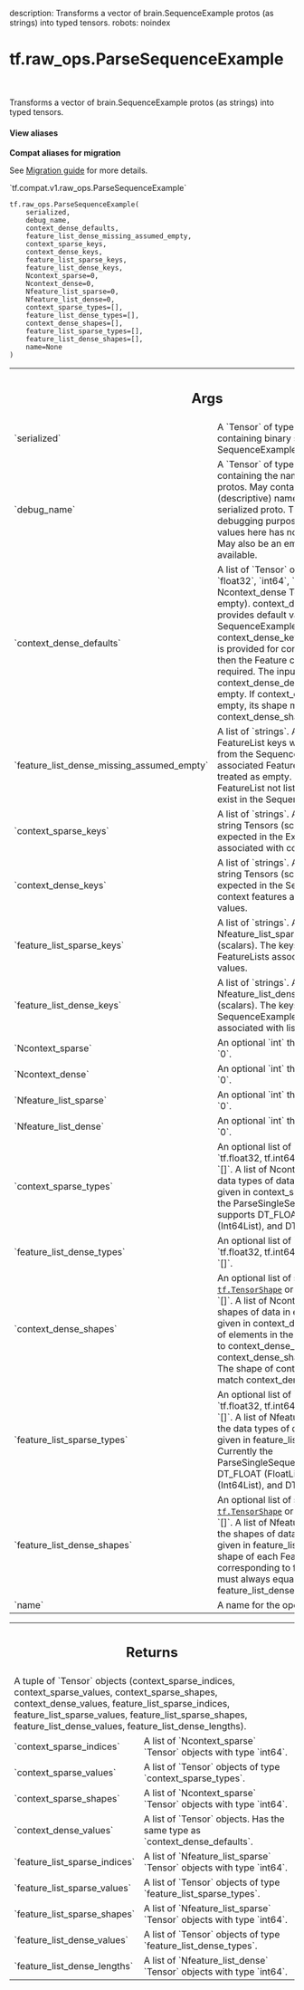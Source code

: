 description: Transforms a vector of brain.SequenceExample protos (as strings) into typed tensors.
robots: noindex

# tf.raw_ops.ParseSequenceExample

<!-- Insert buttons and diff -->

<table class="tfo-notebook-buttons tfo-api nocontent" align="left">

</table>



Transforms a vector of brain.SequenceExample protos (as strings) into typed tensors.


<section class="expandable">
  <h4 class="showalways">View aliases</h4>
  <p>
<b>Compat aliases for migration</b>
<p>See
<a href="https://www.tensorflow.org/guide/migrate">Migration guide</a> for
more details.</p>
<p>`tf.compat.v1.raw_ops.ParseSequenceExample`</p>
</p>
</section>

<pre class="devsite-click-to-copy prettyprint lang-py tfo-signature-link">
<code>tf.raw_ops.ParseSequenceExample(
    serialized,
    debug_name,
    context_dense_defaults,
    feature_list_dense_missing_assumed_empty,
    context_sparse_keys,
    context_dense_keys,
    feature_list_sparse_keys,
    feature_list_dense_keys,
    Ncontext_sparse=0,
    Ncontext_dense=0,
    Nfeature_list_sparse=0,
    Nfeature_list_dense=0,
    context_sparse_types=[],
    feature_list_dense_types=[],
    context_dense_shapes=[],
    feature_list_sparse_types=[],
    feature_list_dense_shapes=[],
    name=None
)
</code></pre>



<!-- Placeholder for "Used in" -->


<!-- Tabular view -->
 <table class="responsive fixed orange">
<colgroup><col width="214px"><col></colgroup>
<tr><th colspan="2"><h2 class="add-link">Args</h2></th></tr>

<tr>
<td>
`serialized`<a id="serialized"></a>
</td>
<td>
A `Tensor` of type `string`.
A vector containing binary serialized SequenceExample protos.
</td>
</tr><tr>
<td>
`debug_name`<a id="debug_name"></a>
</td>
<td>
A `Tensor` of type `string`.
A vector containing the names of the serialized protos.
May contain, for example, table key (descriptive) name for the
corresponding serialized proto.  This is purely useful for debugging
purposes, and the presence of values here has no effect on the output.
May also be an empty vector if no name is available.
</td>
</tr><tr>
<td>
`context_dense_defaults`<a id="context_dense_defaults"></a>
</td>
<td>
A list of `Tensor` objects with types from: `float32`, `int64`, `string`.
A list of Ncontext_dense Tensors (some may be empty).
context_dense_defaults[j] provides default values
when the SequenceExample's context map lacks context_dense_key[j].
If an empty Tensor is provided for context_dense_defaults[j],
then the Feature context_dense_keys[j] is required.
The input type is inferred from context_dense_defaults[j], even when it's
empty.  If context_dense_defaults[j] is not empty, its shape must match
context_dense_shapes[j].
</td>
</tr><tr>
<td>
`feature_list_dense_missing_assumed_empty`<a id="feature_list_dense_missing_assumed_empty"></a>
</td>
<td>
A list of `strings`.
A vector listing the
FeatureList keys which may be missing from the SequenceExamples.  If the
associated FeatureList is missing, it is treated as empty.  By default,
any FeatureList not listed in this vector must exist in the SequenceExamples.
</td>
</tr><tr>
<td>
`context_sparse_keys`<a id="context_sparse_keys"></a>
</td>
<td>
A list of `strings`.
A list of Ncontext_sparse string Tensors (scalars).
The keys expected in the Examples' features associated with context_sparse
values.
</td>
</tr><tr>
<td>
`context_dense_keys`<a id="context_dense_keys"></a>
</td>
<td>
A list of `strings`.
A list of Ncontext_dense string Tensors (scalars).
The keys expected in the SequenceExamples' context features associated with
dense values.
</td>
</tr><tr>
<td>
`feature_list_sparse_keys`<a id="feature_list_sparse_keys"></a>
</td>
<td>
A list of `strings`.
A list of Nfeature_list_sparse string Tensors
(scalars).  The keys expected in the FeatureLists associated with sparse
values.
</td>
</tr><tr>
<td>
`feature_list_dense_keys`<a id="feature_list_dense_keys"></a>
</td>
<td>
A list of `strings`.
A list of Nfeature_list_dense string Tensors (scalars).
The keys expected in the SequenceExamples' feature_lists associated
with lists of dense values.
</td>
</tr><tr>
<td>
`Ncontext_sparse`<a id="Ncontext_sparse"></a>
</td>
<td>
An optional `int` that is `>= 0`. Defaults to `0`.
</td>
</tr><tr>
<td>
`Ncontext_dense`<a id="Ncontext_dense"></a>
</td>
<td>
An optional `int` that is `>= 0`. Defaults to `0`.
</td>
</tr><tr>
<td>
`Nfeature_list_sparse`<a id="Nfeature_list_sparse"></a>
</td>
<td>
An optional `int` that is `>= 0`. Defaults to `0`.
</td>
</tr><tr>
<td>
`Nfeature_list_dense`<a id="Nfeature_list_dense"></a>
</td>
<td>
An optional `int` that is `>= 0`. Defaults to `0`.
</td>
</tr><tr>
<td>
`context_sparse_types`<a id="context_sparse_types"></a>
</td>
<td>
An optional list of `tf.DTypes` from: `tf.float32, tf.int64, tf.string`. Defaults to `[]`.
A list of Ncontext_sparse types; the data types of data in
each context Feature given in context_sparse_keys.
Currently the ParseSingleSequenceExample supports DT_FLOAT (FloatList),
DT_INT64 (Int64List), and DT_STRING (BytesList).
</td>
</tr><tr>
<td>
`feature_list_dense_types`<a id="feature_list_dense_types"></a>
</td>
<td>
An optional list of `tf.DTypes` from: `tf.float32, tf.int64, tf.string`. Defaults to `[]`.
</td>
</tr><tr>
<td>
`context_dense_shapes`<a id="context_dense_shapes"></a>
</td>
<td>
An optional list of shapes (each a <a href="../../tf/TensorShape.md"><code>tf.TensorShape</code></a> or list of `ints`). Defaults to `[]`.
A list of Ncontext_dense shapes; the shapes of data in
each context Feature given in context_dense_keys.
The number of elements in the Feature corresponding to context_dense_key[j]
must always equal context_dense_shapes[j].NumEntries().
The shape of context_dense_values[j] will match context_dense_shapes[j].
</td>
</tr><tr>
<td>
`feature_list_sparse_types`<a id="feature_list_sparse_types"></a>
</td>
<td>
An optional list of `tf.DTypes` from: `tf.float32, tf.int64, tf.string`. Defaults to `[]`.
A list of Nfeature_list_sparse types; the data types
of data in each FeatureList given in feature_list_sparse_keys.
Currently the ParseSingleSequenceExample supports DT_FLOAT (FloatList),
DT_INT64 (Int64List), and DT_STRING (BytesList).
</td>
</tr><tr>
<td>
`feature_list_dense_shapes`<a id="feature_list_dense_shapes"></a>
</td>
<td>
An optional list of shapes (each a <a href="../../tf/TensorShape.md"><code>tf.TensorShape</code></a> or list of `ints`). Defaults to `[]`.
A list of Nfeature_list_dense shapes; the shapes of
data in each FeatureList given in feature_list_dense_keys.
The shape of each Feature in the FeatureList corresponding to
feature_list_dense_key[j] must always equal
feature_list_dense_shapes[j].NumEntries().
</td>
</tr><tr>
<td>
`name`<a id="name"></a>
</td>
<td>
A name for the operation (optional).
</td>
</tr>
</table>



<!-- Tabular view -->
 <table class="responsive fixed orange">
<colgroup><col width="214px"><col></colgroup>
<tr><th colspan="2"><h2 class="add-link">Returns</h2></th></tr>
<tr class="alt">
<td colspan="2">
A tuple of `Tensor` objects (context_sparse_indices, context_sparse_values, context_sparse_shapes, context_dense_values, feature_list_sparse_indices, feature_list_sparse_values, feature_list_sparse_shapes, feature_list_dense_values, feature_list_dense_lengths).
</td>
</tr>
<tr>
<td>
`context_sparse_indices`<a id="context_sparse_indices"></a>
</td>
<td>
A list of `Ncontext_sparse` `Tensor` objects with type `int64`.
</td>
</tr><tr>
<td>
`context_sparse_values`<a id="context_sparse_values"></a>
</td>
<td>
A list of `Tensor` objects of type `context_sparse_types`.
</td>
</tr><tr>
<td>
`context_sparse_shapes`<a id="context_sparse_shapes"></a>
</td>
<td>
A list of `Ncontext_sparse` `Tensor` objects with type `int64`.
</td>
</tr><tr>
<td>
`context_dense_values`<a id="context_dense_values"></a>
</td>
<td>
A list of `Tensor` objects. Has the same type as `context_dense_defaults`.
</td>
</tr><tr>
<td>
`feature_list_sparse_indices`<a id="feature_list_sparse_indices"></a>
</td>
<td>
A list of `Nfeature_list_sparse` `Tensor` objects with type `int64`.
</td>
</tr><tr>
<td>
`feature_list_sparse_values`<a id="feature_list_sparse_values"></a>
</td>
<td>
A list of `Tensor` objects of type `feature_list_sparse_types`.
</td>
</tr><tr>
<td>
`feature_list_sparse_shapes`<a id="feature_list_sparse_shapes"></a>
</td>
<td>
A list of `Nfeature_list_sparse` `Tensor` objects with type `int64`.
</td>
</tr><tr>
<td>
`feature_list_dense_values`<a id="feature_list_dense_values"></a>
</td>
<td>
A list of `Tensor` objects of type `feature_list_dense_types`.
</td>
</tr><tr>
<td>
`feature_list_dense_lengths`<a id="feature_list_dense_lengths"></a>
</td>
<td>
A list of `Nfeature_list_dense` `Tensor` objects with type `int64`.
</td>
</tr>
</table>

